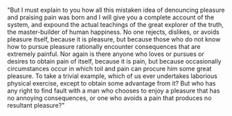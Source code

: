 "But I must explain to you how all this mistaken idea of denouncing pleasure and praising pain was 
born and I will give you a complete account of the system, and expound the actual teachings of the 
great explorer of the truth, the master-builder of human happiness. No one rejects, dislikes, or 
avoids pleasure itself, because it is pleasure, but because those who do not know how to pursue pleasure 
rationally encounter consequences that are extremely painful. Nor again is there anyone who loves or 
pursues or desires to obtain pain of itself, because it is pain, but because occasionally circumstances 
occur in which toil and pain can procure him some great pleasure. To take a trivial example, which of us 
ever undertakes laborious physical exercise, except to obtain some advantage from it? But who has any 
right to find fault with a man who chooses to enjoy a pleasure that has no annoying consequences, or one 
who avoids a pain that produces no resultant pleasure?"
